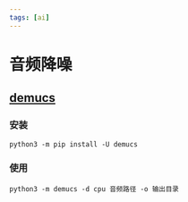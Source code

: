 ```yaml
---
tags: [ai]
---
```


# 音频降噪

## [demucs](https://github.com/facebookresearch/demucs)

### 安装

```
python3 -m pip install -U demucs
```

### 使用

```
python3 -m demucs -d cpu 音频路径 -o 输出目录
```


